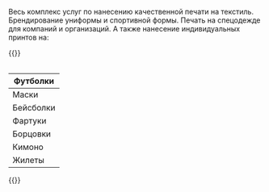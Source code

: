 Весь комплекс услуг по нанесению качественной печати на текстиль.
Брендирование униформы и спортивной формы.  Печать на спецодежде для
компаний и организаций.  А также нанесение индивидуальных принтов на:

{{<table>}}

| Футболки  |
|-----------|
| Маски     |
| Бейсболки |
| Фартуки   |
| Борцовки  |
| Кимоно    |
| Жилеты    |

{{</table>}}
